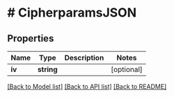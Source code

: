 # # CipherparamsJSON

## Properties

Name | Type | Description | Notes
------------ | ------------- | ------------- | -------------
**iv** | **string** |  | [optional]

[[Back to Model list]](../../README.md#models) [[Back to API list]](../../README.md#endpoints) [[Back to README]](../../README.md)
